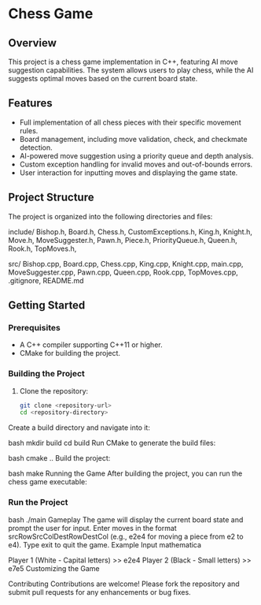 # Chess Game

## Overview

This project is a chess game implementation in C++, featuring AI move suggestion capabilities. The system allows users to play chess, while the AI suggests optimal moves based on the current board state.

## Features

- Full implementation of all chess pieces with their specific movement rules.
- Board management, including move validation, check, and checkmate detection.
- AI-powered move suggestion using a priority queue and depth analysis.
- Custom exception handling for invalid moves and out-of-bounds errors.
- User interaction for inputting moves and displaying the game state.

## Project Structure

The project is organized into the following directories and files:


include/
 Bishop.h,
 Board.h,
 Chess.h,
 CustomExceptions.h,
 King.h,
 Knight.h,
 Move.h,
 MoveSuggester.h,
 Pawn.h,
 Piece.h,
 PriorityQueue.h,
 Queen.h,
 Rook.h,
 TopMoves.h,

src/
 Bishop.cpp,
 Board.cpp,
 Chess.cpp,
 King.cpp,
 Knight.cpp,
 main.cpp,
 MoveSuggester.cpp,
 Pawn.cpp,
 Queen.cpp,
 Rook.cpp,
 TopMoves.cpp,
 .gitignore,
README.md


## Getting Started

### Prerequisites

- A C++ compiler supporting C++11 or higher.
- CMake for building the project.

### Building the Project

1. Clone the repository:
   ```bash
   git clone <repository-url>
   cd <repository-directory>
Create a build directory and navigate into it:

bash
mkdir build
cd build
Run CMake to generate the build files:

bash
cmake ..
Build the project:

bash
make
Running the Game
After building the project, you can run the chess game executable:

### Run the Project
bash
./main
Gameplay
The game will display the current board state and prompt the user for input.
Enter moves in the format srcRowSrcColDestRowDestCol (e.g., e2e4 for moving a piece from e2 to e4).
Type exit to quit the game.
Example Input
mathematica

Player 1 (White - Capital letters) >> e2e4
Player 2 (Black - Small letters)   >> e7e5
Customizing the Game


Contributing
Contributions are welcome! Please fork the repository and submit pull requests for any enhancements or bug fixes.